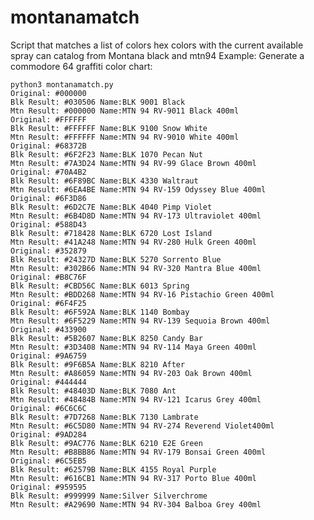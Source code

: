 # montanamatch
Script that matches a list of colors hex colors with the current available spray can catalog from Montana black and mtn94
Example:
Generate a commodore 64 graffiti color chart:

	python3 montanamatch.py 
	Original: #000000
	Blk Result: #030506	Name:BLK 9001 Black
	Mtn Result: #000000	Name:MTN 94 RV-9011 Black 400ml
	Original: #FFFFFF
	Blk Result: #FFFFFF	Name:BLK 9100 Snow White
	Mtn Result: #FFFFFF	Name:MTN 94 RV-9010 White 400ml
	Original: #68372B
	Blk Result: #6F2F23	Name:BLK 1070 Pecan Nut
	Mtn Result: #7A3D24	Name:MTN 94 RV-99 Glace Brown 400ml
	Original: #70A4B2
	Blk Result: #6F89BC	Name:BLK 4330 Waltraut
	Mtn Result: #6EA4BE	Name:MTN 94 RV-159 Odyssey Blue 400ml
	Original: #6F3D86
	Blk Result: #6D2C7E	Name:BLK 4040 Pimp Violet
	Mtn Result: #6B4D8D	Name:MTN 94 RV-173 Ultraviolet 400ml
	Original: #588D43
	Blk Result: #718428	Name:BLK 6720 Lost Island
	Mtn Result: #41A248	Name:MTN 94 RV-280 Hulk Green 400ml
	Original: #352879
	Blk Result: #24327D	Name:BLK 5270 Sorrento Blue
	Mtn Result: #302B66	Name:MTN 94 RV-320 Mantra Blue 400ml
	Original: #B8C76F
	Blk Result: #CBD56C	Name:BLK 6013 Spring
	Mtn Result: #BDD268	Name:MTN 94 RV-16 Pistachio Green 400ml
	Original: #6F4F25
	Blk Result: #6F592A	Name:BLK 1140 Bombay
	Mtn Result: #6F5229	Name:MTN 94 RV-139 Sequoia Brown 400ml
	Original: #433900
	Blk Result: #5B2607	Name:BLK 8250 Candy Bar
	Mtn Result: #3D3408	Name:MTN 94 RV-114 Maya Green 400ml
	Original: #9A6759
	Blk Result: #9F6B5A	Name:BLK 8210 After
	Mtn Result: #A86059	Name:MTN 94 RV-203 Oak Brown 400ml
	Original: #444444
	Blk Result: #48403D	Name:BLK 7080 Ant
	Mtn Result: #48484B	Name:MTN 94 RV-121 Icarus Grey 400ml
	Original: #6C6C6C
	Blk Result: #7D7268	Name:BLK 7130 Lambrate
	Mtn Result: #6C5D80	Name:MTN 94 RV-274 Reverend Violet400ml
	Original: #9AD284
	Blk Result: #9AC776	Name:BLK 6210 E2E Green
	Mtn Result: #B8BB86	Name:MTN 94 RV-179 Bonsai Green 400ml
	Original: #6C5EB5
	Blk Result: #62579B	Name:BLK 4155 Royal Purple
	Mtn Result: #616CB1	Name:MTN 94 RV-317 Porto Blue 400ml
	Original: #959595
	Blk Result: #999999	Name:Silver Silverchrome
	Mtn Result: #A29690	Name:MTN 94 RV-304 Balboa Grey 400ml
